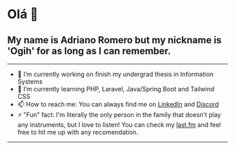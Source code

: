 # Olá 👋

## My name is Adriano Romero but my nickname is 'Ogih' for as long as I can remember.

---
- 🔭 I’m currently working on finish my undergrad thesis in Information Systems
- 🌱 I’m currently learning PHP, Laravel, Java/Spring Boot and Tailwind CSS
- 📫 How to reach me: You can always find me on [LinkedIn](https://www.linkedin.com/in/adriano-romero/) and [Discord](https://discord.com/users/93043365750251520)
- ⚡ "Fun" fact: I'm literally the only person in the family that doesn't play any instruments, but I love to listen! You can check my [last.fm](https://www.last.fm/user/Ogih) and feel free to hit me up with any recomendation.
---

<!--- 
### Github Stats

[![Adriano's GitHub stats](https://github-readme-stats.vercel.app/api?username=ogihromero)](https://github.com/anuraghazra/github-readme-stats)
 -->
